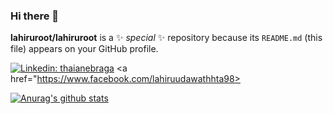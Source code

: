 
### Hi there 👋
**lahiruroot/lahiruroot** is a ✨ _special_ ✨ repository because its `README.md` (this file) appears on your GitHub profile.


[![Linkedin: thaianebraga](https://img.shields.io/badge/-kavinduyasintha-blue?style=flat-square&logo=Linkedin&logoColor=white&link=https://www.linkedin.com/in/s-kavindu-yasintha-sliva)](https://www.linkedin.com/in/lahiru-udawaththa-630155147/)
<a href="https://www.instagram.com/devstudio.lk/"></a>
<a href="https://www.facebook.com/lahiruudawathhta98></a>

>

[![Anurag's github stats](https://github-readme-stats.vercel.app/api?username=kavindyasinthasilva)](https://play.google.com/store/apps/details?id=com.kavinduyasintha.beauty)

<!--

**lahiruroot/lahiruroot** is a ✨ _special_ ✨ repository because its `README.md` (this file) appears on your GitHub profile.
